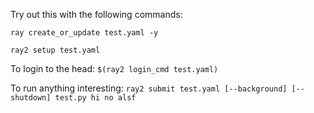 Try out this with the following commands:

`ray create_or_update test.yaml -y`

`ray2 setup test.yaml`

To login to the head:
`$(ray2 login_cmd test.yaml)`

To run anything interesting:
`ray2 submit test.yaml [--background] [--shutdown] test.py hi no alsf`
